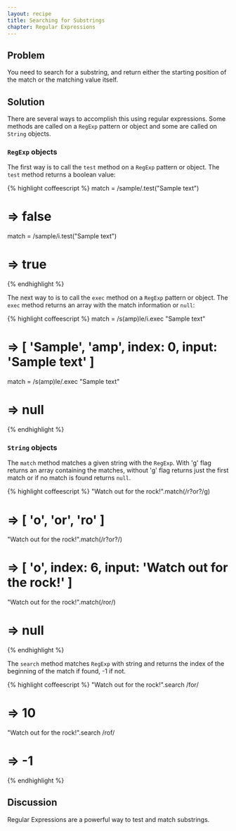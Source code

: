 ```yaml
---
layout: recipe
title: Searching for Substrings
chapter: Regular Expressions
---
```

## Problem

You need to search for a substring, and return either the starting position of the match or the matching value itself.

## Solution

There are several ways to accomplish this using regular expressions. Some methods are called on a `RegExp` pattern or object and some are called on `String` objects.

### `RegExp` objects

The first way is to call the `test` method on a `RegExp` pattern or object. The `test` method returns a boolean value:

{% highlight coffeescript %}
match = /sample/.test("Sample text")
# => false

match = /sample/i.test("Sample text")
# => true
{% endhighlight %}

The next way to is to call the `exec` method on a `RegExp` pattern or object. The `exec` method returns an array with the match information or `null`:

{% highlight coffeescript %}
match = /s(amp)le/i.exec "Sample text"
# => [ 'Sample', 'amp', index: 0, input: 'Sample text' ]

match = /s(amp)le/.exec "Sample text"
# => null
{% endhighlight %}

### `String` objects

The `match` method matches a given string with the `RegExp`. With 'g' flag returns an array containing the matches, without 'g' flag returns just the first match or if no match is found returns `null`.

{% highlight coffeescript %}
"Watch out for the rock!".match(/r?or?/g)
# => [ 'o', 'or', 'ro' ]

"Watch out for the rock!".match(/r?or?/)
# => [ 'o', index: 6, input: 'Watch out for the rock!' ]

"Watch out for the rock!".match(/ror/)
# => null
{% endhighlight %}

The `search` method matches `RegExp` with string and returns the index of the beginning of the match if found, -1 if not.

{% highlight coffeescript %}
"Watch out for the rock!".search /for/
# => 10

"Watch out for the rock!".search /rof/
# => -1
{% endhighlight %}

## Discussion

Regular Expressions are a powerful way to test and match substrings.
